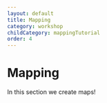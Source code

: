 ```yaml
---
layout: default
title: Mapping
category: workshop
childCategory: mappingTutorial
order: 4
---
```


# Mapping

In this section we create maps!

